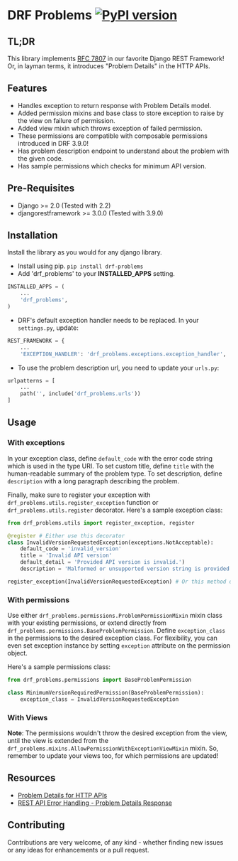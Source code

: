 # DRF Problems [![PyPI version](https://badge.fury.io/py/drf-problems.svg)](https://badge.fury.io/py/drf-problems)

## TL;DR
This library implements [RFC 7807](https://tools.ietf.org/html/rfc7807) in our favorite Django REST Framework! Or, in layman terms, it introduces "Problem Details" in the HTTP APIs.

## Features
- Handles exception to return response with Problem Details model.
- Added permission mixins and base class to store exception to raise by the view on failure of permission.
- Added view mixin which throws exception of failed permission.
- These permissions are compatible with composable permissions introduced in DRF 3.9.0!
- Has problem description endpoint to understand about the problem with the given code.
- Has sample permissions which checks for minimum API version.

## Pre-Requisites
- Django >= 2.0 (Tested with 2.2)
- djangorestframework >= 3.0.0 (Tested with 3.9.0)

## Installation
Install the library as you would for any django library.

- Install using pip.
`pip install drf-problems`
- Add 'drf_problems' to your **INSTALLED_APPS** setting.
```python
INSTALLED_APPS = (
    ...
    'drf_problems',
)
```
- DRF's default exception handler needs to be replaced. In your `settings.py`, update:
```python
REST_FRAMEWORK = {
    ...
    'EXCEPTION_HANDLER': 'drf_problems.exceptions.exception_handler',
```
- To use the problem description url, you need to update your `urls.py`:
```python
urlpatterns = [
    ...
    path('', include('drf_problems.urls'))
]
```

## Usage
### With exceptions
In your exception class, define `default_code` with the error code string which is used in the type URI.
To set custom title, define `title` with the human-readable summary of the problem type.
To set description, define `description` with a long paragraph describing the problem.

Finally, make sure to register your exception with `drf_problems.utils.register_exception` function or `drf_problems.utils.register` decorator.
Here's a sample exception class:
```python
from drf_problems.utils import register_exception, register

@register # Either use this decorator
class InvalidVersionRequestedException(exceptions.NotAcceptable):
    default_code = 'invalid_version'
    title = 'Invalid API version'
    default_detail = 'Provided API version is invalid.')
    description = 'Malformed or unsupported version string is provided with the request.'

register_exception(InvalidVersionRequestedException) # Or this method directly.
```

### With permissions
Use either `drf_problems.permissions.ProblemPermissionMixin` mixin class with your existing permissions, or extend directly from `drf_problems.permissions.BaseProblemPermission`.
Define `exception_class` in the permissions to the desired exception class.
For flexibility, you can even set exception instance by setting `exception` attribute on the permission object.

Here's a sample permissions class:
```python
from drf_problems.permissions import BaseProblemPermission

class MinimumVersionRequiredPermission(BaseProblemPermission):
    exception_class = InvalidVersionRequestedException
```

### With Views
**Note**: The permissions wouldn't throw the desired exception from the view, until the view is extended from the `drf_problems.mixins.AllowPermissionWithExceptionViewMixin` mixin. So, remember to update your views too, for which permissions are updated!

## Resources
- [Problem Details for HTTP APIs](https://tools.ietf.org/html/rfc7807)
- [REST API Error Handling - Problem Details Response](https://blog.restcase.com/rest-api-error-handling-problem-details-response/)

## Contributing
Contributions are very welcome, of any kind - whether finding new issues or any ideas for enhancements or a pull request.